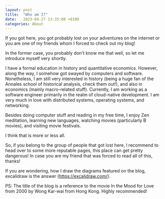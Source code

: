 ```yaml
---
layout: post
title:  "Who am I?"
date:   2023-04-27 13:35:00 +0100
categories: About
---
```


If you got here, you got probably lost on your adventures on the internet or you are one of my friends whom I forced to check out my blog!

In the former case, you probably don't know me that well, so let me introduce myself very shortly.

I have a formal education in history and quantitative economics. However, along the way, I somehow got swayed by computers and software. Nonetheless, I am still very interested in history (being a huge fan of the Annales school of historical analysis, check them out!), and also in economics (mainly macro-related stuff). Currently, I am working as a software engineer primarily in the realm of cloud-native development. I am very much in love with distributed systems, operating systems, and networking.

Besides doing computer stuff and reading in my free time, I enjoy Zen meditation, learning new languages, watching movies (particularly B movies), and visiting movie festivals.

I think that is more or less all.

So, if you belong to the group of people that got lost here, I recommend to head over to some more reputable pages, this place can get pretty dangerous! In case you are my friend that was forced to read all of this, thanks!

If you are wondering, how I draw the diagrams featured on the blog, excalidraw is the answer (<https://excalidraw.com/>).

PS: The title of the blog is a reference to the movie In the Mood for Love from 2000 by Wong Kar-wai from Hong Kong. Highly recommended!